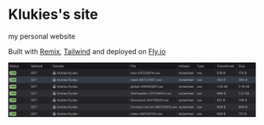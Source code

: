 # Klukies's site

my personal website

Built with [Remix](https://remix.run/), [Tailwind](https://tailwindcss.com/) and deployed on
[Fly.io](https://fly.io/)

![CSS bundle size](css-bundle-size.png)
